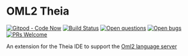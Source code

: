 # OML2 Theia

[![Gitpod - Code Now](https://img.shields.io/badge/Gitpod-code%20now-blue.svg?longCache=true)](https://gitpod.io#https://github.com/open-caesar/oml2-theia)
[![Build Status](https://travis-ci.org/open-caesar/oml2-theia.svg?branch=master)](https://travis-ci.org/open-caesar/oml2-theia)
[![Open questions](https://img.shields.io/badge/Open-questions-lightgrey.svg?style=flat-curved)](https://github.com/open-caesar/oml2-theia/labels/question)
[![Open bugs](https://img.shields.io/badge/Open-bugs-red.svg?style=flat-curved)](https://github.com/open-caesar/oml2-theia/labels/bug)
[![PRs Welcome](https://img.shields.io/badge/PRs-welcome-yellowgreen.svg?style=flat-curved)](https://github.com/open-caesar/oml2-theia/labels/help%20wanted)

An extension for the Theia IDE to support the [Oml2 language server](https://github.com/open-caesar/oml2-language-server)
